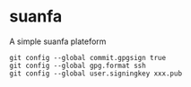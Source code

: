 # suanfa
A simple suanfa plateform

```
git config --global commit.gpgsign true
git config --global gpg.format ssh
git config --global user.signingkey xxx.pub
```